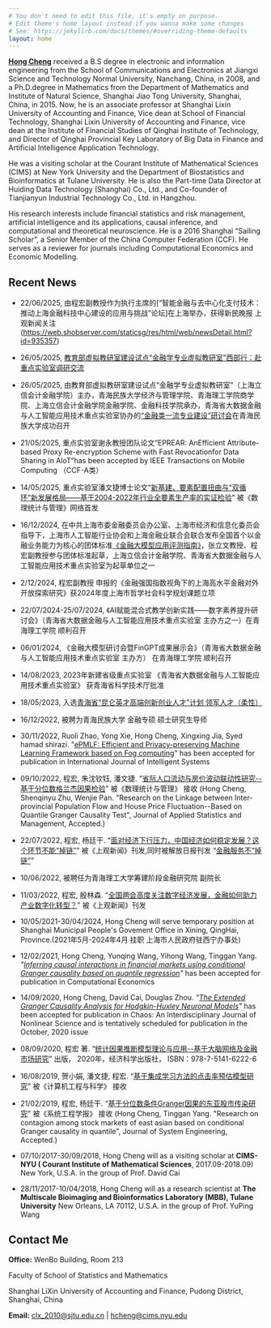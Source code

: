 ```yaml
---
# You don't need to edit this file, it's empty on purpose.
# Edit theme's home layout instead if you wanna make some changes
# See: https://jekyllrb.com/docs/themes/#overriding-theme-defaults
layout: home
---
```

**[Hong Cheng](https://orcid.org/0000-0001-9658-2313)** received a B.S degree in electronic and information engineering from the School of Communications and Electronics at Jiangxi Science and Technology Normal University, Nanchang, China, in 2008, and a Ph.D.degree in Mathematics from the Department of Mathematics and Institute of Natural Science, Shanghai Jiao Tong University, Shanghai, China, in 2015. Now, he is an associate professor at Shanghai Lixin University of Accounting and Finance, Vice dean at School of Financial Technology, Shanghai Lixin University of Accounting and Finance, vice dean at the Institute of Financial Studies of Qinghai Institute of Technology, and Director of Qinghai Provincial Key Laboratory of Big Data in Finance and Artificial Intelligence Application Technology. 

He was a visiting scholar at the Courant Institute of Mathematical Sciences (CIMS) at New York University and the Department of Biostatistics and Bioinformatics at Tulane University. He is also the Part-time Data Director at Huiding Data Technology (Shanghai) Co., Ltd., and Co-founder of Tianjianyun Industrial Technology Co., Ltd. in Hangzhou.

His research interests include financial statistics and risk management, artificial intelligence and its applications, causal inference, and computational and theoretical neuroscience. He is a 2016 Shanghai “Sailing Scholar”, a Senior Member of the China Computer Federation (CCF). He serves as a reviewer for journals including Computational Economics and Economic Modelling.

## Recent News
* 22/06/2025, 由程宏副教授作为执行主席的[“智能金融与去中心化支付技术：推动上海金融科技中心建设的应用与挑战”论坛]在上海举办，获得新民晚报 上观新闻关注(https://web.shobserver.com/staticsg/res/html/web/newsDetail.html?id=935357)

* 26/05/2025, [教育部虚拟教研室建设试点“金融学专业虚拟教研室”西部行：赴重点实验室调研交流](https://jrxy.lixin.edu.cn/sx/hyxw/146526.htm)

* 26/05/2025, 由教育部虚拟教研室建设试点“金融学专业虚拟教研室”（上海立信会计金融学院）主办，青海民族大学经济与管理学院、青海理工学院商学院、上海立信会计金融学院金融学院、金融科技学院承办，青海省大数据金融与人工智能应用技术重点实验室协办的[“金融类一流专业建设”研讨会](https://jrxy.lixin.edu.cn/sx/hyxw/146523.htm)在青海民族大学成功召开

* 21/05/2025, 重点实验室谢永教授团队论文“EPREAR: AnEfficient Attribute-based Proxy Re-encryption Scheme with Fast Revocationfor Data Sharing in AloT”has been accepted by IEEE Transactions on Mobile Computing （CCF-A类）

* 14/05/2025, 重点实验室潘文捷博士论文“[新基建、要素配置扭曲与“双循环”新发展格局——基于2004-2022年行业全要素生产率的实证检验](https://kns.cnki.net/kcms2/article/abstract?v=QdSmbJTBmqyMGcJkAyRRiIPp2Jj2Rvu_g975TeFoRzBahLbvldnmIH8PaYYCJ-5PYrblpWSgpEnQYiCmUJ8e-VJoUBi3WrWJjuB08_CcHLof3a9C1d-cmYwduYG0dDFko_Ne7_f2bJ_SUjhiQ58EoOfv0Co2vmEyaR-5nKA-q1HQCqYlGEeBDw==&uniplatform=NZKPT&language=CHS)” 被《数理统计与管理》网络首发

* 16/12/2024, 在中共上海市委金融委员会办公室、上海市经济和信息化委员会指导下，上海市人工智能行业协会和上海金融业联合会联合发布全国首个以金融业务能力为核心的团体标准[《金融大模型应用评测指南》](https://www.shanghai.gov.cn/nw4411/20241207/e18c2573e4364bc383cfcf730c746670.html)，张立文教授、程宏副教授参与团体标准起草，上海立信会计金融学院、青海省大数据金融与人工智能应用技术重点实验室为起草单位之一
  
* 2/12/2024, 程宏副教授 申报的《金融强国指数视角下的上海高水平金融对外开放探索研究》获2024年度上海市哲学社会科学规划课题立项
  
* 22/07/2024-25/07/2024, 《AI赋能混合式教学创新实践——数字素养提升研讨会》（青海省大数据金融与人工智能应用技术重点实验室 主办方之一）在青海理工学院 顺利召开

* 06/01/2024, 《金融大模型研讨会暨FinGPT成果展示会》（青海省大数据金融与人工智能应用技术重点实验室 主办方） 在青海理工学院 顺利召开
  
* 14/08/2023, 2023年新建省级重点实验室 《青海省大数据金融与人工智能应用技术重点实验室》 获青海省科学技术厅批准

* 18/05/2023, 入选[青海省“昆仑英才高端创新创业人才”计划 领军人才（柔性）](http://jyt.qinghai.gov.cn/gk/wsgs/idoc.cshtml?namepid=806)

* 16/12/2022, 被聘为青海民族大学 金融专硕 硕士研究生导师

* 30/11/2022, Ruoli Zhao, Yong Xie, Hong Cheng, Xingxing Jia, Syed hamad shirazi. "[ePMLF: Efficient and Privacy-preserving Machine Learning Framework based on Fog computing](https://www.hindawi.com/journals/ijis/2023/8292559/)" has been accepted for publication in International Journal of Intelligent Systems

* 09/10/2022, 程宏, 朱沈钦钰, 潘文捷.  “[省际人口流动与房价波动联动性研究--基于分位数格兰杰因果检验](https://kns.cnki.net/kcms2/article/abstract?v=FqYZq-Q0wRS238zQBmls22d2-VRIgyDSXnMBxr677iTd_XcO_N29z_Nrep9-laquAX6oEsHk6Q4PPvSRlXL8TlgjGtlqh8fVsrlQ_WsQ3jYOaQLOpjdxPvlfcoZpGzDkB6zB7a-evwW5qJ2f66A5VeTfgECx-98J_kmC__QTf1kcXgmDPOV9ygFe8GrKNleZ&uniplatform=NZKPT&language=CHS)” 被《数理统计与管理》 接收
(Hong Cheng, Shenqinyu Zhu, Wenjie Pan. "Research on the Linkage between Inter-provincial Population Flow and House Price Fluctuation--Based on Quantile Granger Causality Test", Journal of Applied Statistics and Management, Accepted.)

* 22/07/2022, 程宏, 杨廷干.  “[面对经济下行压力，中国经济如何稳定发展？这个环节不能“掉链”](https://web.shobserver.com/staticsg/res/html/web/newsDetail.html?id=509620)” 被《上观新闻》刊发,同时被解放日报刊发 “[金融服务不“掉链”](https://www.jfdaily.com/staticsg/res/html/journal/detail.html?date=2022-07-26&id=337000&page=06)”

* 10/06/2022, 被聘任为青海理工大学筹建阶段金融研究院 副院长

* 11/03/2022, 程宏, 殷林森.  “[全国两会高度关注数字经济发展，金融如何助力产业数字化转型？](https://www.shobserver.com/news/detail?id=459926)” 被《上观新闻》刊发

* 10/05/2021-30/04/2024, Hong Cheng will serve temporary position at Shanghai Municipal People's Govement Office in Xining, QingHai, Province.(2021年5月-2024年4月 挂职 上海市人民政府驻西宁办事处)

* 12/02/2021,  Hong Cheng, Yunqing Wang, Yihong Wang, Tinggan Yang. *"[Inferring causal interactions in financial markets using conditional Granger causality based on quantile regression](https://link.springer.com/article/10.1007/s10614-021-10107-8)"* has been accepted for publication in Computational Economics

* 14/09/2020,  Hong Cheng, David Cai, Douglas Zhou. *"[The Extended Granger Causality Analysis for Hodgkin-Huxley Neuronal Models](https://aip.scitation.org/doi/abs/10.1063/5.0006349)"* has been accepted for publication in Chaos: An Interdisciplinary Journal of Nonlinear Science and is tentatively scheduled for publication in the October, 2020 issue 

* 08/09/2020,  程宏 著. “[统计因果推断模型理论与应用--基于大脑网络及金融市场研究](https://item.jd.com/12983536.html)” 出版， 2020年，经济科学出版社， ISBN：978-7-5141-6222-6   

* 16/08/2019,  贺小娟, 潘文捷, 程宏. “[基于集成学习方法的点击率预估模型研究](https://kns.cnki.net/kcms/detail/detail.aspx?dbcode=CJFD&dbname=CJFDLAST2020&filename=JSJK201912026&v=o4zWGFiYxi7e0qNf9x9H2EQ2k%25mmd2BUjHtilo9sEFFdASqy9VvCuDC3j8TuwR4Setkn7)” 被《计算机工程与科学》 接收
                              
* 21/02/2019,  程宏, 杨廷干.  “[基于分位数条件Granger因果的东亚股市传染研究](http://jse.tju.edu.cn/ch/reader/create_pdf.aspx?file_no=20210306&flag=1&journal_id=jse&year_id=2021)” 被《系统工程学报》 接收
(Hong Cheng, Tinggan Yang. "Research on contagion among stock markets of east asian based on conditional Granger causality in quantile", Journal of System Engineering, Accepted.)

* 07/10/2017-30/09/2018, Hong Cheng will as a visiting scholar at **CIMS-NYU ( Courant Institute of Mathematical Sciences**, 2017.09-2018.09) New York, U.S.A. in the group of Prof. David Cai 

* 28/11/2017-10/04/2018, Hong Cheng will as a research scientist at **The Multiscale Bioimaging and Bioinformatics Laboratory (MBB), Tulane University** New Orleans, LA 70112, U.S.A. in the group of Prof. YuPing Wang 

## Contact Me

**Office:**
WenBo Building, Room 213

Faculty of School of Statistics and Mathematics

Shanghai LiXin University of Accounting and Finance, Pudong District, Shanghai, China

**Email:** [clx_2010@sjtu.edu.cn](mailto:clx_2010@sjtu.edu.cn) |
[hcheng@cims.nyu.edu](mailto:hcheng@cims.nyu.edu)
